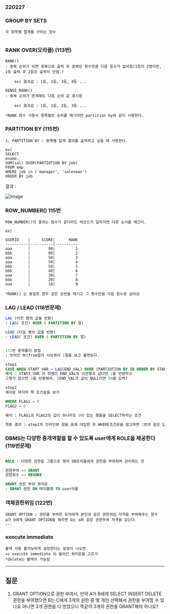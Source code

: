 ### 220227

### GROUP BY SETS
```
각 항목별 합계를 구하는 함수


```
### RANK OVER(오라클) (113번)
```
RANK()
: 중복 순위가 되면 중복으로 출력 후 중복된 횟수만큼 다음 등수가 없어짐(1등이 2명이면, 1등 출력 후 2등은 출력이 안됨.)

    ex) 결과값 : 1등, 1등, 3등, 4등 ...

DENSE_RANK()
: 중복 순위가 존재해도 다음 순위 값 표시함

    ex) 결과값 : 1등, 1등, 2등, 3등 ...

*RANK 함수 사용시 항목별로 순위를 매기려면 partition by와 같이 사용한다.
```
### PARTITION BY (115번)
```
1. PARTITION BY : 항목별 집계 결과를 출력하고 싶을 때 사용한다.

ex)
SELECT
ename,
SUM(sal) OVER(PARTIOTION BY job)
FROM emp 
WHERE job in ('manager', 'salesman')
ORDER BY job

```
결과 : 

![image](https://user-images.githubusercontent.com/96815399/155952360-fc6d660c-7fb5-49d9-bdb3-61ddd4cd8a91.png)


### ROW_NUMBER() 115번
```
ROW_NUMBER()의 결과는 점수가 같더라도 레코드가 달라지면 다른 순서를 매긴다. 

ex)

USERID    |     SCORE|      RANK
----------|----------|----------
aaa       |        90|         1
bbb       |        80|         2
aaa       |        50|         3
aaa       |        50|         4
bbb       |        50|         5
bbb       |        40|         6
aaa       |        30|         7
bbb       |        20|         8
aaa       |        10|         9

*RANK() 는 동일한 경우 같은 순번을 매기고 그 횟수만큼 다음 등수로 넘어감
```


### LAG / LEAD (118번문제)
```sql
LAG (이전 행의 값을 반환)
: LAG( 조건) OVER ( PARTITION BY 절)

LEAD (다음 행의 값을 반환)
: LEAD( 조건) OVER ( PARTITION BY 절)


115번 문제풀이 방법
: 인라인 뷰(from절의 서브쿼리 )절을 보고 풀면된다.

step1
CASE WHEN START_VAR = LAG(END_VAL) OVER (PARTIOTION BY ID ORDER BY START_VAR, NVL(END_VAR, 99)) THEN 1 ELSE 0
해석 : START_VAR 의 첫행이 END_VAL의 이전행과 같다면 1을 반환하고 
그렇지 않으면 0을 반환해라. (END_VAL의 값이 NULL이면 99를 입력)

step2
쿼리문 마지막 쪽 조건문을 보기

WHERE FLAG1 = 0
FLAG2 = 0

해석 : FLAG1과 FLAG2의 값이 하나라도 0이 있는 행들을 SELECT하라는 조건

최종 결과 : step1의 인라인뷰 절을 표에 대입한 후 WHERE조건문을 참고하면 1번과 같은 답이 나온다.

```

### DBMS는 다양한 중개역할을 할 수 있도록 user에게 ROLE을 제공한다 (119번문제)
```sql

ROLE : 다양한 권한을 그룹으로 묶어 DB유저들에게 권한을 부여하며 관리하는 것

권한부여 => GRANT
권한회수 => REVOKE

GRANT 권한 부여 쿼리문
: GRANT 권한 ON 테이블명 TO user이름

```

### 객체권한위임 (122번)
```
GRANT OPTION : 권한을 부여한 유저에게 본인과 같은 권한위임 자격을 부여해주는 함수
a가 b에게 GRANT OPTION을 해주면 b는 a와 같은 권한부여 자격을 갖는다.
---
```
### execute immediate 
``` 
롤백 사용 불가능하게 설정한다는 문장이 나오면
=> execute immediate 이 들어간 쿼리문을 고르기
*delete는 롤백이 가능함
```

---

## 질문 
1. GRANT OPTION으로 권한 부여시,
    만약 A가 B에게 SELECT INSERT DELETE 권한을 부여했으면 
    B는 C에게 3개의 권한 중 몇 개만 선택해서 권한을 부여할 수 있나요
    아니면 3개 권한을 다 받았으니 똑같이 3개의 권한을 GRANT해야 하나요?

